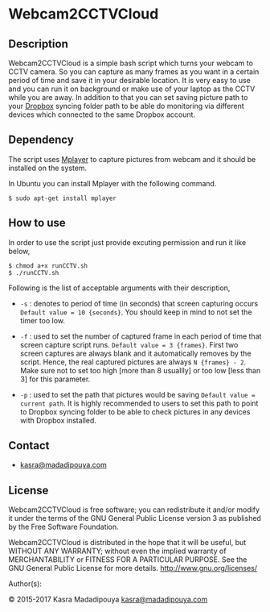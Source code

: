 # Webcam2CCTVCloud

## Description
Webcam2CCTVCloud is a simple bash script which turns your webcam to CCTV camera. So you can capture as many frames as you want in a certain period of time and save it in your desirable location.
It is very easy to use and you can run it on background or make use of your laptop as the CCTV while you are away.
In addition to that you can set saving picture path to your [Dropbox](http://www.dropbox.com) syncing folder path to be able do monitoring via different devices which connected to the same Dropbox account.

## Dependency
The script uses [Mplayer](https://www.mplayerhq.hu/) to capture pictures from webcam and it should be installed on the system.

In Ubuntu you can install Mplayer with the following command.

    $ sudo apt-get install mplayer
  
## How to use
In order to use the script just provide excuting permission and run it like below,

    $ chmod a+x runCCTV.sh
    $ ./runCCTV.sh
Following is the list of acceptable arguments with their description,

* `-s` : denotes to period of time (in seconds) that screen capturing occurs `Default value = 10 {seconds}`. You should keep in mind to not set the timer too low.

* `-f` : used to set the number of captured frame in each period of time that screen capture script runs. `Default value = 3 {frames}`. First two screen captures are always blank and it automatically removes by the script. Hence, the real captured pictures are always `N {frames} - 2`. Make sure not to set too high [more than 8 usuallly] or too low [less than 3] for this parameter.

* `-p` : used to set the path that pictures would be saving `Default value = current path`. It is highly recommended to users to set this path to point to Dropbox syncing folder to be able to check pictures in any devices with Dropbox installed.

## Contact
* kasra@madadipouya.com  

## License
Webcam2CCTVCloud is free software; you can redistribute it and/or modify
it under the terms of the GNU General Public License version 3
as published by the Free Software Foundation.

Webcam2CCTVCloud is distributed in the hope that it will be useful,
but WITHOUT ANY WARRANTY; without even the implied warranty of
MERCHANTABILITY or FITNESS FOR A PARTICULAR PURPOSE.  See the
GNU General Public License for more details.  <http://www.gnu.org/licenses/>

Author(s):

© 2015-2017 Kasra Madadipouya <kasra@madadipouya.com>
